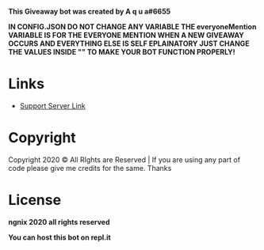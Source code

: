 **This Giveaway bot was created by A q u a#6655**

**IN CONFIG.JSON DO NOT CHANGE ANY VARIABLE THE everyoneMention VARIABLE IS FOR THE EVERYONE MENTION WHEN A NEW GIVEAWAY OCCURS AND EVERYTHING ELSE IS SELF EPLAINATORY JUST CHANGE THE VALUES 
INSIDE "" TO MAKE YOUR BOT FUNCTION PROPERLY!**
# Links
- [Support Server Link](https://discord.gg/F8HYUxHj4n)
# Copyright 
Copyright 2020 © All RIghts are Reserved | If you are using any part of code please give me credits for the same. Thanks

# License
**ngnix 2020 all rights reserved**

**You can host this bot on repl.it**
